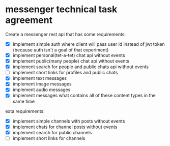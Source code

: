 # messenger technical task agreement

Create a messenger rest api that has some requirements:

- [x] implement simple auth where client will pass user id instead of jwt token (because auth isn't a goal of that experiment)
- [x] implement personal(tet-a-tet) chat api without events
- [x] implement public(many people) chat api without events
- [x] implement search for people and public chats api without events
- [ ] implement short links for profiles and public chats
- [x] implement text messages
- [x] implement image messages
- [x] implement audio messages
- [x] implement messages what contains all of these content types in the same time

exta requirements:

- [x] implement simple channels with posts without events
- [x] implement chats for channel posts without events
- [x] implement search for public channels
- [ ] implement short links for channels
